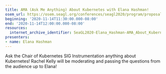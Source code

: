 ```yaml
---
title: AMA (Ask Me Anything) About Kubernetes with Elana Hashman!
osem_url: https://osem.seagl.org/conferences/seagl2020/program/proposals/814
beginning: '2020-11-14T11:30:00.000-08:00'
end: '2020-11-14T12:00:00.000-08:00'
resources:
  internet_archive_identifier: SeaGL2020-Elana_Hashman-AMA_About_Kubernetes
presenters:
- name: Elana Hashman
---
```


Ask the Chair of Kubernetes SIG Instrumentation anything about Kubernetes!  Rachel Kelly will be moderating and passing the questions from the audience up to Elana!
